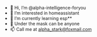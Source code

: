 - 👋 Hi, I’m @alpha-intelligence-foryou
- 👀 I’m interested in homeassistant
- 🌱 I’m currently learning esp**
- 💞️ Under the mask can be anyone
- 📫 Call me at alpha_stark@foxmail.com

<!---
alpha-intelligence-foryou/alpha-intelligence-foryou is a ✨ special ✨ repository because its `README.md` (this file) appears on your GitHub profile.
You can click the Preview link to take a look at your changes.
--->
